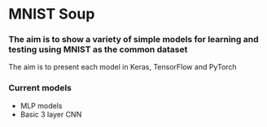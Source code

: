 # MNIST Soup

### The aim is to show a variety of simple models for learning and testing using MNIST as the common dataset

The aim is to present each model in Keras, TensorFlow and PyTorch

### Current models
- MLP models
- Basic 3 layer CNN

